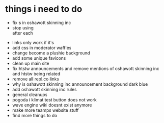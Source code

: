 # things i need to do

- fix <a>s in oshawott skinning inc
- stop using <br> after each <p>
- links only work if it's <a>
- add css in moderator waffles
- change become a plushie background
- add some unique favicons
- clean up main site
- fix htstw announcements and remove mentions of oshawott skinning inc and htstw being related
- remove all repl.co links
- why is oshawott skinning inc announcement background dark blue
- add oshawott skinning inc rules
- general cleanups
- pogoda i klimat test button does not work
- wave engine wiki doesnt exist anymore
- make more teamps website stuff
- find more things to do
